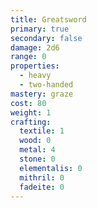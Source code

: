 ```yaml
---
title: Greatsword
primary: true
secondary: false
damage: 2d6
range: 0
properties:
  - heavy
  - two-handed
mastery: graze
cost: 80
weight: 1
crafting:
  textile: 1
  wood: 0
  metal: 4
  stone: 0
  elementalis: 0
  mithril: 0
  fadeite: 0
---
```

